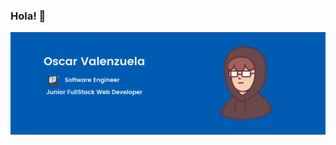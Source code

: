 ### Hola! 👋

<p>
  <img align="center" src="https://raw.githubusercontent.com/oscarvalenzuela25/oscarvalenzuela25/main/Logo.png">
<p>

<!--
**oscarvalenzuela25/oscarvalenzuela25** is a ✨ _special_ ✨ repository because its `README.md` (this file) appears on your GitHub profile.

Here are some ideas to get you started:

- 🔭 I’m currently working on ...
- 🌱 I’m currently learning ...
- 👯 I’m looking to collaborate on ...
- 🤔 I’m looking for help with ...
- 💬 Ask me about ...
- 📫 How to reach me: ...
- 😄 Pronouns: ...
- ⚡ Fun fact: ...
-->
